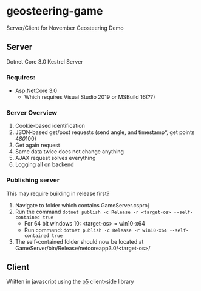 # geosteering-game

Server/Client for November Geosteering Demo

## Server
Dotnet Core 3.0 Kestrel Server

### Requires:
* Asp.NetCore 3.0
  * Which requires Visual Studio 2019 or MSBuild 16(??)

### Server Overview
1.	Cookie-based identification
2.	JSON-based get/post requests (send angle, and timestamp*, get points 4*80*100)
3.	Get again request
4.	Same data twice does not change anything
5.	AJAX request solves everything
6.	Logging all on backend 

### Publishing server
This may require building in release first?
1. Navigate to folder which contains GameServer.csproj
2. Run the command `dotnet publish -c Release -r <target-os> --self-contained true`
   * For 64 bit windows 10: \<target-os> = win10-x64
   * Run command:  `dotnet publish -c Release -r win10-x64 --self-contained true`
3. The self-contained folder should now be located at GameServer/bin/Release/netcoreapp3.0/\<target-os>/

## Client
Written in javascript using the [p5](https://p5js.org/) client-side library



